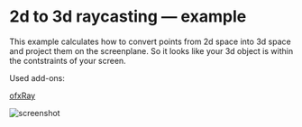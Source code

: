 # 2d to 3d raycasting — example
    

This example calculates how to convert points from 2d space into 3d space and project them on the screenplane.
So it looks like your 3d object is within the contstraints of your screen.

Used add-ons:

[ofxRay](https://github.com/elliotwoods/ofxRay)

![screenshot](http://www.nocomputer.be/yescomputer/screenraycasting.png)  
